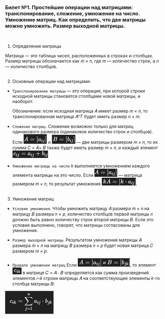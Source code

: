 ### Билет №1. Простейшие операции над матрицами: транспонирование, сложение, умножение на число. Умножение матриц. Как определить, что две матрицы можно умножить. Размер выходной матрицы.
<br/>

1. Определение матрицы

Матрица — это таблица чисел, расположенных в строках и столбцах. Размер матрицы обозначается как 𝑚 × 𝑛, где 𝑚 — 
количество строк, а 𝑛 — количество столбцов.
<br/><br/>

2. Основные операции над матрицами:

 - `Транспонирование матрицы` — это операция, при которой строки исходной матрицы становятся столбцами новой матрицы, 
и наоборот. 

    Обозначение: если исходная матрица 𝐴 имеет размер 𝑚 × 𝑛, то транспонированная матрица 𝐴^𝑇 будет иметь размер 𝑛 × 𝑚.

 - `Сложение матриц`. Сложение возможно только для матриц одинакового размера (одинаковое количество строк и столбцов). 
Если ![img.png](service_files/question-1/img.png) и ![img.png](service_files/question-1/img1.png) — две матрицы размером 𝑚 × 𝑛, то их сумма 𝐶 = 𝐴+ 𝐵 также будет 
иметь размер 𝑚 × 𝑛, и каждый элемент ![img.png](service_files/question-1/img2.png)

 - `Умножение матрицы на число` 𝑘 выполняется умножением каждого элемента матрицы на это число. Если ![img.png](service_files/question-1/img3.png) — 
матрица размером 𝑚 × 𝑛, то результат умножения ![img.png](service_files/question-1/img5.png).
<br/><br/>

3. Умножение матриц

 - `Условие умножения`. Чтобы умножить матрицу 𝐴 размера 𝑚 × 𝑛 на матрицу 𝐵 размера 𝑛 × 𝑝, количество столбцов первой 
матрицы 𝑛 должно быть равно количеству строк второй матрицы 𝐵. Если это условие выполнено, говорят, что матрицы 
согласованы для умножения.

 - `Размер выходной матрицы`. Результатом умножения матрицы 𝐴 размера 𝑚 × 𝑛 на матрицу 𝐵 размера 𝑛 × 𝑝 будет новая 
матрица 𝐶 размером 𝑚 × 𝑝.

 - `Правило умножения матриц`
Если ![img.png](service_files/question-1/img4.png), то элемент ![img.png](service_files/question-1/img6.png) в матрице 𝐶 = 𝐴 ⋅ 𝐵 определяется как сумма 
произведений элементов 𝑖-й строки матрицы 𝐴 на соответствующие элементы 𝑘-го столбца матрицы 𝐵:

![img.png](service_files/question-1/img7.png)
<br/><br/>
